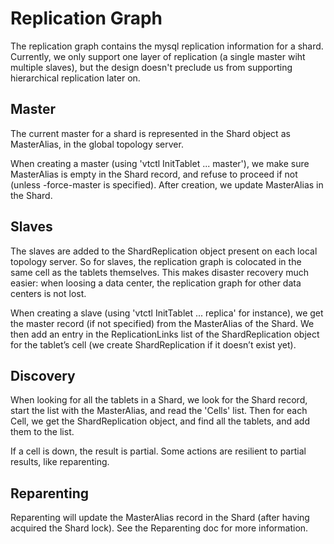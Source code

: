 # Replication Graph

The replication graph contains the mysql replication information for a shard. Currently, we only support one layer
of replication (a single master wiht multiple slaves), but the design doesn't preclude us from supporting
hierarchical replication later on.

## Master

The current master for a shard is represented in the Shard object as MasterAlias, in the global topology server.

When creating a master (using 'vtctl InitTablet ... master'), we make sure MasterAlias is empty in the Shard record, and refuse to proceed if not (unless -force-master is specified). After creation, we update MasterAlias in the Shard.

## Slaves

The slaves are added to the ShardReplication object present on each local topology server. So for slaves, the
replication graph is colocated in the same cell as the tablets themselves. This makes disaster recovery much easier:
when loosing a data center, the replication graph for other data centers is not lost.

When creating a slave (using 'vtctl InitTablet ... replica' for instance), we get the master record (if not specified) from the MasterAlias of the Shard. We then add an entry in the ReplicationLinks list of the ShardReplication object for the tablet’s cell (we create ShardReplication if it doesn’t exist yet).

## Discovery

When looking for all the tablets in a Shard, we look for the Shard record, start the list with the MasterAlias, and read the 'Cells' list. Then for each Cell, we get the ShardReplication object, and find all the tablets, and add them to the list.

If a cell is down, the result is partial. Some actions are resilient to partial results, like reparenting.

## Reparenting

Reparenting will update the MasterAlias record in the Shard (after having acquired the Shard lock). See the Reparenting doc for more information.
